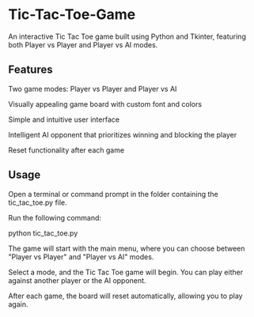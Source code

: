 # Tic-Tac-Toe-Game

An interactive Tic Tac Toe game built using Python and Tkinter, featuring both Player vs Player and Player vs AI modes.

## Features

Two game modes: Player vs Player and Player vs AI

Visually appealing game board with custom font and colors

Simple and intuitive user interface

Intelligent AI opponent that prioritizes winning and blocking the player

Reset functionality after each game

## Usage

Open a terminal or command prompt in the folder containing the tic_tac_toe.py file.

Run the following command:

python tic_tac_toe.py

The game will start with the main menu, where you can choose between "Player vs Player" and "Player vs AI" modes.

Select a mode, and the Tic Tac Toe game will begin. You can play either against another player or the AI opponent.

After each game, the board will reset automatically, allowing you to play again.

